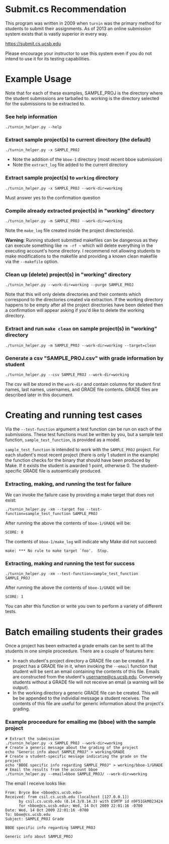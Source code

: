 # Submit.cs Recommendation

This program was written in 2009 when `turnin` was the primary method for
students to submit their assignments. As of 2013 an online submission system
exists that is vastly superior in every way.

https://submit.cs.ucsb.edu

Please encourage your instructor to use this system even if you do not intend
to use it for its testing capabilities.

# Example Usage

Note that for each of these examples, SAMPLE_PROJ is the directory where the
student submissions are tarballed to. working is the directory selected for the
submissions to be extracted to.

### See help information

    ./turnin_helper.py --help

### Extract sample project(s) to current directory (the default)

    ./turnin_helper.py -x SAMPLE_PROJ

* Note the addition of the `bboe-1` directory (most recent bboe submission)
* Note the `extract_log` file added to the current directory

### Extract sample project(s) to `working` directory

    ./turnin_helper.py -x SAMPLE_PROJ --work-dir=working

Must answer yes to the confirmation question

### Compile already extracted project(s) in "working" directory

    ./turnin_helper.py -m SAMPLE_PROJ --work-dir=working

Note the `make_log` file created inside the project directories(s).

__Warning__: Running student submitted makefiles can be dangerous as they can
execute something like `rm -rf ~` which will delete everything in the executing
account's home directory. I recommend not allowing students to make
modifications to the makefile and providing a known clean makefile via the
`--makefile` option.

### Clean up (delete) project(s) in "working" directory

    ./turnin_helper.py --work-dir=working --purge SAMPLE_PROJ

Note that this will only delete directories and their contents which correspond
to the directories created via extraction. If the working directory happens to
be empty after all the project directories have been deleted then a
confirmation will appear asking if you'd like to delete the working directory.

### Extract and run `make clean` on sample project(s) in "working" directory

    ./turnin_helper.py -m SAMPLE_PROJ --work-dir=working --target=clean

### Generate a csv "SAMPLE_PROJ.csv" with grade information by student

    ./turnin_helper.py --csv SAMPLE_PROJ --work-dir=working

The csv will be stored in the `work-dir` and contain columns for student first
names, last names, usernames, and GRADE file contents. GRADE files are
described later in this document.


# Creating and running test cases

Via the `--test-function` argument a test function can be run on each of the
submissions. These test functions must be written by you, but a sample test
function, `sample_test_function`, is provided as a model.

`sample_test_function` is intended to work with the `SAMPLE_PROJ` project. For
each student's most recent project (there is only 1 student in the example) the
function checks for the binary that should have been produced by Make. If it
exists the student is awarded 1 point, otherwise 0. The student-specific GRADE
file is autoamtically produced.

### Extracting, making, and running the test for failure

We can invoke the failure case by providing a make target that does not exist:

    ./turnin_helper.py -xm --target foo --test-function=sample_test_function SAMPLE_PROJ

After running the above the contents of `bboe-1/GRADE` will be:

    SCORE: 0

The contents of `bboe-1/make_log` will indicate why Make did not succeed:

    make: *** No rule to make target `foo'.  Stop.

### Extracting, making and running the test for success

    ./turnin_helper.py -xm --test-function=sample_test_function SAMPLE_PROJ

After running the above the contents of `bboe-1/GRADE` will be:

    SCORE: 1

You can alter this function or write you own to perform a variety of different
tests.


# Batch emailing students their grades

Once a project has been extracted a grade emails can be sent to all the
students in one simple proceedure. There are a couple of features here:

 * In each student's project directory a GRADE file can be created. If a
   project has a GRADE file in it, when invoking the `--email` function that
   student will be sent an email containing the contents of this file. Emails
   are constructed from the student's username@cs.ucsb.edu. Conversely students
   without a GRADE file will not receive an email (a warning will be output).
 * In the working directory a generic GRADE file can be created. This will be
   be appended to the individial message a student receives. The contents of
   this file are useful for generic information about the project's grading.

### Example proceedure for emailing me (bboe) with the sample project

    # Extract the submission
    ./turnin_helper.py -x SAMPLE_PROJ --work-dir=working
    # Create a generic message about the grading of the project
    echo "Generic info about SAMPLE_PROJ" > working/GRADE
    # Create a student-specific message indicating the grade on the project
    echo "BBOE specific info regarding SAMPLE_PROJ" > working/bboe-1/GRADE
    # Email the results from the account bboe
    ./turnin_helper.py --email=bboe SAMPLE_PROJ/ --work-dir=working

The email I receive looks like:

    From: Bryce Boe <bboe@cs.ucsb.edu>
    Received: from csil.cs.ucsb.edu (localhost [127.0.0.1])
    	  by csil.cs.ucsb.edu (8.14.3/8.14.3) with ESMTP id n9F51GkM023424
    	  for <bboe@cs.ucsb.edu>; Wed, 14 Oct 2009 22:01:16 -0700
    Date: Wed, 14 Oct 2009 22:01:16 -0700
    To: bboe@cs.ucsb.edu
    Subject: SAMPLE_PROJ Grade

    BBOE specific info regarding SAMPLE_PROJ

    Generic info about SAMPLE_PROJ
